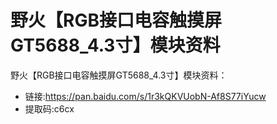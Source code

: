 [](index)

# 野火【RGB接口电容触摸屏GT5688_4.3寸】模块资料
野火【RGB接口电容触摸屏GT5688_4.3寸】模块资料：
* 链接:https://pan.baidu.com/s/1r3kQKVUobN-Af8S77iYucw 
* 提取码:c6cx 